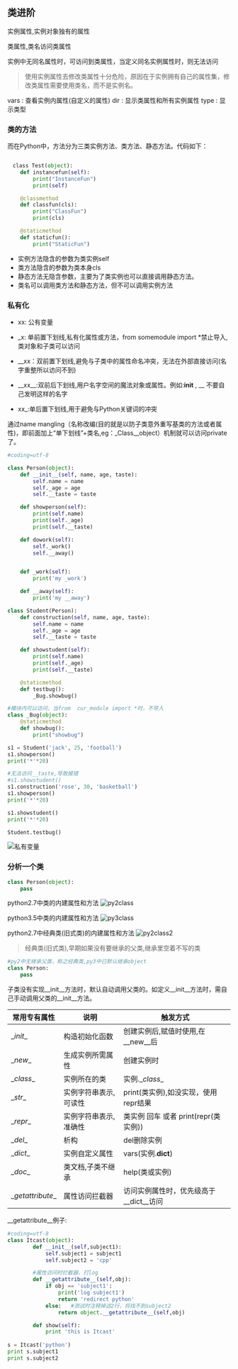 ## 类进阶

实例属性,实例对象独有的属性

类属性,类名访问类属性

实例中无同名属性时，可访问到类属性，当定义同名实例属性时，则无法访问

>使用实例属性去修改类属性十分危险，原因在于实例拥有自己的属性集，修改类属性需要使用类名，而不是实例名。 



vars : 查看实例内属性(自定义的属性)
dir : 显示类属性和所有实例属性
type : 显示类型

### 类的方法
而在Python中，方法分为三类实例方法、类方法、静态方法。代码如下：

```python

　class Test(object):
    def instancefun(self):
        print("InstanceFun")
        print(self)

    @classmethod
    def classfun(cls):
        print("ClassFun")
        print(cls)

    @staticmethod
    def staticfun():
        print("StaticFun")
```

+ 实例方法隐含的参数为类实例self
+ 类方法隐含的参数为类本身cls
+ 静态方法无隐含参数，主要为了类实例也可以直接调用静态方法。
+ 类名可以调用类方法和静态方法，但不可以调用实例方法


### 私有化

+ xx: 公有变量
+ _x: 单前置下划线,私有化属性或方法，from somemodule import *禁止导入,类对象和子类可以访问
+ __xx：双前置下划线,避免与子类中的属性命名冲突，无法在外部直接访问(名字重整所以访问不到)

+ \_\_xx\_\_:双前后下划线,用户名字空间的魔法对象或属性。例如:__init__ , __
不要自己发明这样的名字
+ xx_:单后置下划线,用于避免与Python关键词的冲突

通过name mangling（名称改编(目的就是以防子类意外重写基类的方法或者属性)，即前面加上“单下划线”+类名,eg：_Class__object）机制就可以访问private了。

```python
#coding=utf-8

class Person(object):
    def __init__(self, name, age, taste):
        self.name = name
        self._age = age 
        self.__taste = taste

    def showperson(self):
        print(self.name)
        print(self._age)
        print(self.__taste)

    def dowork(self):
        self._work()
        self.__away()


    def _work(self):
        print('my _work')

    def __away(self):
        print('my __away')

class Student(Person):
    def construction(self, name, age, taste):
        self.name = name
        self._age = age 
        self.__taste = taste

    def showstudent(self):
        print(self.name)
        print(self._age)
        print(self.__taste)

    @staticmethod
    def testbug():
        _Bug.showbug()

#模块内可以访问，当from  cur_module import *时，不导入
class _Bug(object):
    @staticmethod
    def showbug():
        print("showbug")

s1 = Student('jack', 25, 'football')
s1.showperson()
print('*'*20)

#无法访问__taste,导致报错
#s1.showstudent() 
s1.construction('rose', 30, 'basketball')
s1.showperson()
print('*'*20)

s1.showstudent()
print('*'*20)

Student.testbug()
```
![私有变量](media/private.png)

### 分析一个类

```python
class Person(object):
    pass
```

python2.7中类的内建属性和方法
![py2class](media/py2class.png)

python3.5中类的内建属性和方法
![py3class](media/py3class.png)

python2.7中经典类(旧式类)的内建属性和方法
![py2class2](media/py2class2.png)

>经典类(旧式类),早期如果没有要继承的父类,继承里空着不写的类


```python
#py2中无继承父类，称之经典类,py3中已默认继承object
class Person:
    pass
```

子类没有实现__init__方法时，默认自动调用父类的。如定义__init__方法时，需自己手动调用父类的__init__方法。

|    常用专有属性   |          说明         |                 触发方式                |
|-------------------|-----------------------|-----------------------------------------|
| \__init__         | 构造初始化函数        | 创建实例后,赋值时使用,在__new__后       |
| \__new__          | 生成实例所需属性      | 创建实例时                              |
| \__class__        | 实例所在的类          |           实例.\__class__                              |
| \__str__          | 实例字符串表示,可读性 | print(类实例),如没实现，使用repr结果    |
| \__repr__         | 实例字符串表示,准确性 | 类实例 回车 或者 print(repr(类实例))    |
| \__del__          | 析构                  | del删除实例                             |
| \__dict__         | 实例自定义属性        | vars(实例.__dict__)                     |
| \__doc__          | 类文档,子类不继承     | help(类或实例)                          |
| \__getattribute__ | 属性访问拦截器        | 访问实例属性时，优先级高于\__dict__访问 |

\__getattribute__例子:

```python
#coding=utf-8
class Itcast(object):
        def __init__(self,subject1):
            self.subject1 = subject1
            self.subject2 = 'cpp'

        #属性访问时拦截器，打log
        def __getattribute__(self,obj):
            if obj == 'subject1':
                print('log subject1')
                return 'redirect python'
            else:   #测试时注释掉这2行，将找不到subject2
                return object.__getattribute__(self,obj)

        def show(self):
            print 'this is Itcast'
    
s = Itcast('python')
print s.subject1
print s.subject2

```
